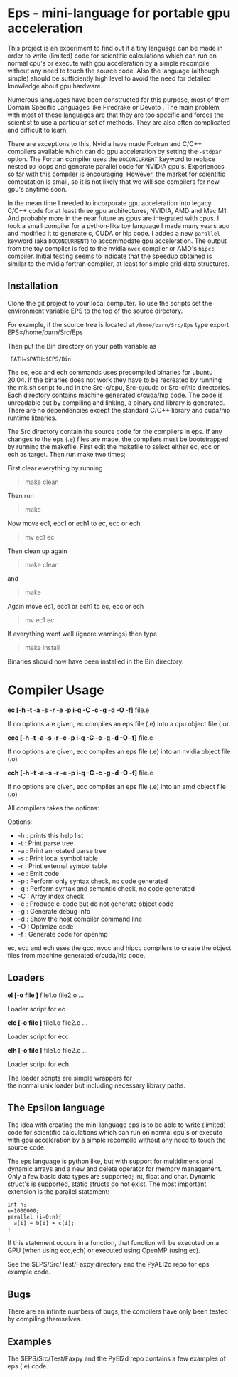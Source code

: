 #  Eps - mini-language for portable gpu acceleration

This project is an experiment to find out if a tiny language 
can be made in order to write (limited) code for
scientific calculations which can run on normal cpu's or
execute with gpu acceleration
by a simple recompile without any need to touch the source code.
Also the language (although simple) should be sufficiently high
level to avoid the need for detailed knowledge about gpu hardware.

Numerous languages have been constructed for this purpose, most of them
Domain Specific Languages like Firedrake or Devoto . The main problem with most of these
languages are that they are too specific and forces the scientist to
use a particular set of methods. They are also often complicated and difficult
to learn.

There are exceptions to this, Nvidia have made Fortran and C/C++ compilers
available which can do gpu acceleration by setting the `-stdpar` option.
The Fortran compiler uses the `DOCONCURRENT` keyword to replace nested `DO` 
loops and generate parallel code for NVIDIA gpu's.
Experiences so far with this compiler is encouraging. 
However, the market for scientific computation is small, so it is not likely
that we will see compilers for new gpu's anytime soon.

In the mean time I needed to incorporate gpu acceleration into legacy C/C++ 
code for at least three gpu architectures, NVIDIA, AMD and Mac M1. And probably
more in the near future as gpus are integrated with cpus.
I took a small compiler for a python-like toy language I made many years ago 
and modified it to 
generate c, CUDA or hip code. I added a new `parallel` keyword (aka `DOCONCURRENT`)
to accommodate gpu acceleration.
The output from the toy compiler is fed to the nvidia `nvcc` compiler or 
AMD's `hipcc` compiler. Initial testing seems to indicate that the speedup obtained is
similar to the nvidia fortran compiler, at least for simple grid data structures.

## Installation

Clone the git project to your local computer.
To use the scripts set the environment variable EPS to
the top of the source directory.

For example, if the source tree is located at `/home/barn/Src/Eps`
type
     export EPS=/home/barn/Src/Eps

Then put the Bin directory on your path variable as

     PATH=$PATH:$EPS/Bin

The ec, ecc and ech commands uses precompiled binaries for ubuntu 20.04.
If the binaries does not work they have to be recreated by running the mk.sh script
found in the Src-c/cpu, Src-c/cuda or Src-c/hip directories. 
Each directory contains machine generated c/cuda/hip code.
The code is unreadable but by compiling and linking, a binary and library is generated. There
are no dependencies except the standard C/C++ library and cuda/hip runtime libraries.

The Src directory contain the source code for the compilers in eps.
If any changes to the eps (.e) files are made, the compilers must be bootstrapped
by running the makefile. 
First edit the makefile to select either ec, ecc or ech as target.
Then run make two times;

First clear everything by running

> make clean

Then run
  
> make

Now move ec1, ecc1 or ech1 to ec, ecc or ech.

> mv ec1 ec  

Then clean up again

> make clean

and

> make

Again move ec1, ecc1 or ech1 to ec, ecc or ech

> mv ec1 ec  


If everything went well (ignore warnings) then type

> make install

Binaries should now have been installed in the Bin directory.


# Compiler Usage

**ec [-h -t -a -s -r -e -p i-q -C -c -g -d -O -f]** file.e 

  If no options are given, ec compiles an eps file (.e) 
  into a cpu object file (.o).

**ecc [-h -t -a -s -r -e -p i-q -C -c -g -d -O -f]** file.e 

  If no options are given, ecc compiles an eps file (.e) 
  into an nvidia object file (.o)

**ech [-h -t -a -s -r -e -p i-q -C -c -g -d -O -f]** file.e 

  If no options are given, ecc compiles an eps file (.e) 
  into an amd object file (.o)

  All compilers takes the options:

Options: 

 -   -h : prints this help list
 -   -t : Print parse tree 
 -   -a : Print annotated parse tree 
 -   -s : Print local symbol table   
 -   -r : Print external symbol table   
 -   -e : Emit code 
 -   -p : Perform only syntax check, no code generated 
 -   -q : Perform syntax and semantic check, no code generated 
 -   -C : Array index check 
 -   -c : Produce c-code but do not generate object code
 -   -g : Generate debug info 
 -   -d : Show the host compiler command line  
 -   -O : Optimize code
 -   -f : Generate code for openmp 
    
  ec, ecc and ech uses the gcc, nvcc and hipcc compilers
  to create the object files from machine generated c/cuda/hip code.

## Loaders

**el [-o file ]** file1.o file2.o ...

   Loader script for ec

**elc [-o file ]** file1.o file2.o ...

   Loader script for ecc

**elh [-o file ]** file1.o file2.o ...

   Loader script for ech

The loader scripts are simple wrappers for    
the normal unix loader
but including necessary library paths. 

## The Epsilon language
The idea with creating the mini language eps is
to be able to write (limited) code for 
scientific calculations which can run on normal cpu's or
execute with gpu acceleration 
by a simple recompile without any need to touch the source code.

The eps language is python like, but with
support for multidimensional dynamic arrays and 
a new and delete operator for memory management.
Only  a few basic data types are supported; int, float and char.
Dynamic struct's is supported, static structs do not exist. 
The most important extension is the parallel statement:
   
    int n;
    n=1000000;
    parallel (i=0:n){
      a[i] = b[i] + c[i];
    }

If this statement occurs in a function, that function will
be executed on a GPU (when using ecc,ech) or executed using OpenMP
(using ec).

See the $EPS/Src/Test/Faxpy directory and the PyAEl2d repo for eps example code.

## Bugs
There are an infinite numbers of bugs, the compilers have only been
tested by compiling themselves. 

## Examples
The $EPS/Src/Test/Faxpy and the  PyEl2d repo contains a few examples of 
eps (.e) code.


